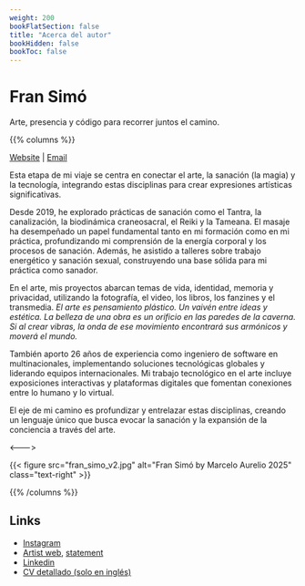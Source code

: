 ```yaml
---
weight: 200
bookFlatSection: false
title: "Acerca del autor"
bookHidden: false
bookToc: false
---
```


# Fran Simó

Arte, presencia y código para recorrer juntos el camino.

{{% columns %}}

[Website](https://fransimo.info) | [Email](mailto:contact@fransimo.info)

Esta etapa de mi viaje se centra en conectar el arte, la sanación (la magia) y la tecnología, integrando estas
disciplinas para crear expresiones artísticas significativas.

Desde 2019, he explorado prácticas de sanación como el Tantra, la canalización, la biodinámica craneosacral, el Reiki y
la Tameana. El masaje ha desempeñado un papel fundamental tanto en mi formación como en mi práctica, profundizando mi
comprensión de la energía corporal y los procesos de sanación. Además, he asistido a talleres sobre trabajo energético y
sanación sexual, construyendo una base sólida para mi práctica como sanador.

En el arte, mis proyectos abarcan temas de vida, identidad, memoria y privacidad, utilizando la fotografía, el video,
los libros, los fanzines y el transmedia. _El arte es pensamiento plástico. Un vaivén entre ideas y estética. La belleza 
de una obra es un orificio en las paredes de la caverna. Si al crear vibras, la onda de ese movimiento encontrará sus armónicos y moverá el mundo._

También aporto 26 años de experiencia como ingeniero de software en multinacionales, implementando soluciones
tecnológicas globales y liderando equipos internacionales. Mi trabajo tecnológico en el arte incluye exposiciones
interactivas y plataformas digitales que fomentan conexiones entre lo humano y lo virtual.

El eje de mi camino es profundizar y entrelazar estas disciplinas, creando un lenguaje único que busca evocar la
sanación y la expansión de la conciencia a través del arte.

<--->

{{< figure src="fran_simo_v2.jpg" alt="Fran Simó by Marcelo Aurelio 2025" class="text-right" >}}

{{% /columns %}}

## Links

- [Instagram](https://www.instagram.com/fransimo)
- [Artist web](https://fransimo.info/), [statement](https://fransimo.info/es/statement/)
- [Linkedin](https://www.linkedin.com/in/fransimo/)
- [CV detallado (solo en inglés)](https://fransimo.info/docs/cv/detailed_cv/)








